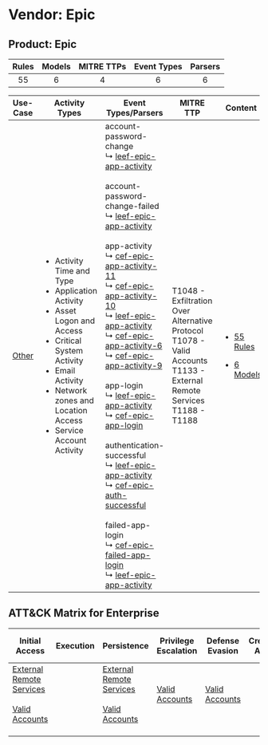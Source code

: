 Vendor: Epic
============
Product: Epic
-------------
| Rules | Models | MITRE TTPs | Event Types | Parsers |
|:-----:|:------:|:----------:|:-----------:|:-------:|
|  55   |   6    |     4      |      6      |    6    |

|                Use-Case                | Activity Types                                                                                                                                                                                                                           | Event Types/Parsers                                                                                                                                                                                                                                                                                                                                                                                                                                                                                                                                                                                                                                                                                                                                                                                                                                                                                                                                                                                                                                                                                                                                                                                                                                                 | MITRE TTP                                                                                                                         | Content                                                                                     |
|:--------------------------------------:| ---------------------------------------------------------------------------------------------------------------------------------------------------------------------------------------------------------------------------------------- | ------------------------------------------------------------------------------------------------------------------------------------------------------------------------------------------------------------------------------------------------------------------------------------------------------------------------------------------------------------------------------------------------------------------------------------------------------------------------------------------------------------------------------------------------------------------------------------------------------------------------------------------------------------------------------------------------------------------------------------------------------------------------------------------------------------------------------------------------------------------------------------------------------------------------------------------------------------------------------------------------------------------------------------------------------------------------------------------------------------------------------------------------------------------------------------------------------------------------------------------------------------------- | --------------------------------------------------------------------------------------------------------------------------------- | ------------------------------------------------------------------------------------------- |
| [Other](../../../UseCases/uc_other.md) | <ul><li>Activity Time  and Type</li><li>Application Activity</li><li>Asset Logon and Access</li><li>Critical System Activity</li><li>Email Activity</li><li>Network zones and Location Access</li><li>Service Account Activity</li></ul> |  account-password-change<br> ↳ [leef-epic-app-activity](Parsers/parserContent_leef-epic-app-activity.md)<br><br> account-password-change-failed<br> ↳ [leef-epic-app-activity](Parsers/parserContent_leef-epic-app-activity.md)<br><br> app-activity<br> ↳ [cef-epic-app-activity-11](Parsers/parserContent_cef-epic-app-activity-11.md)<br> ↳ [cef-epic-app-activity-10](Parsers/parserContent_cef-epic-app-activity-10.md)<br> ↳ [leef-epic-app-activity](Parsers/parserContent_leef-epic-app-activity.md)<br> ↳ [cef-epic-app-activity-6](Parsers/parserContent_cef-epic-app-activity-6.md)<br> ↳ [cef-epic-app-activity-9](Parsers/parserContent_cef-epic-app-activity-9.md)<br><br> app-login<br> ↳ [leef-epic-app-activity](Parsers/parserContent_leef-epic-app-activity.md)<br> ↳ [cef-epic-app-login](Parsers/parserContent_cef-epic-app-login.md)<br><br> authentication-successful<br> ↳ [leef-epic-app-activity](Parsers/parserContent_leef-epic-app-activity.md)<br> ↳ [cef-epic-auth-successful](Parsers/parserContent_cef-epic-auth-successful.md)<br><br> failed-app-login<br> ↳ [cef-epic-failed-app-login](Parsers/parserContent_cef-epic-failed-app-login.md)<br> ↳ [leef-epic-app-activity](Parsers/parserContent_leef-epic-app-activity.md)<br> | T1048 - Exfiltration Over Alternative Protocol<br>T1078 - Valid Accounts<br>T1133 - External Remote Services<br>T1188 - T1188<br> | [<ul><li>55 Rules</li></ul><ul><li>6 Models</li></ul>](Rules_Models/r_m_epic_epic_Other.md) |

ATT&CK Matrix for Enterprise
----------------------------
| Initial Access                                                                                                                                   | Execution | Persistence                                                                                                                                      | Privilege Escalation                                                | Defense Evasion                                                     | Credential Access | Discovery | Lateral Movement | Collection | Command and Control | Exfiltration                                                                                | Impact |
| ------------------------------------------------------------------------------------------------------------------------------------------------ | --------- | ------------------------------------------------------------------------------------------------------------------------------------------------ | ------------------------------------------------------------------- | ------------------------------------------------------------------- | ----------------- | --------- | ---------------- | ---------- | ------------------- | ------------------------------------------------------------------------------------------- | ------ |
| [External Remote Services](https://attack.mitre.org/techniques/T1133)<br><br>[Valid Accounts](https://attack.mitre.org/techniques/T1078)<br><br> |           | [External Remote Services](https://attack.mitre.org/techniques/T1133)<br><br>[Valid Accounts](https://attack.mitre.org/techniques/T1078)<br><br> | [Valid Accounts](https://attack.mitre.org/techniques/T1078)<br><br> | [Valid Accounts](https://attack.mitre.org/techniques/T1078)<br><br> |                   |           |                  |            |                     | [Exfiltration Over Alternative Protocol](https://attack.mitre.org/techniques/T1048)<br><br> |        |